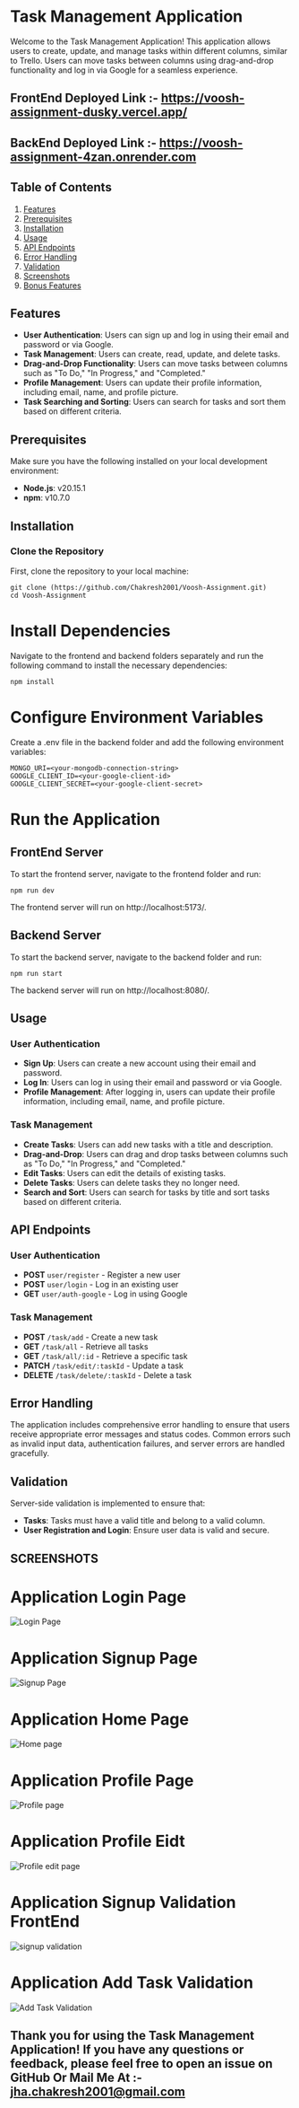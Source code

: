 # Task Management Application

Welcome to the Task Management Application! This application allows users to create, update, and manage tasks within different columns, similar to Trello. Users can move tasks between columns using drag-and-drop functionality and log in via Google for a seamless experience.

## FrontEnd Deployed Link :- https://voosh-assignment-dusky.vercel.app/
## BackEnd Deployed Link :- https://voosh-assignment-4zan.onrender.com

## Table of Contents

1. [Features](#features)
2. [Prerequisites](#prerequisites)
3. [Installation](#installation)
4. [Usage](#usage)
5. [API Endpoints](#api-endpoints)
6. [Error Handling](#error-handling)
7. [Validation](#validation)
8. [Screenshots](#screenshots)
9. [Bonus Features](#bonus-features)

## Features

- **User Authentication**: Users can sign up and log in using their email and password or via Google.
- **Task Management**: Users can create, read, update, and delete tasks.
- **Drag-and-Drop Functionality**: Users can move tasks between columns such as "To Do," "In Progress," and "Completed."
- **Profile Management**: Users can update their profile information, including email, name, and profile picture.
- **Task Searching and Sorting**: Users can search for tasks and sort them based on different criteria.

## Prerequisites

Make sure you have the following installed on your local development environment:

- **Node.js**: v20.15.1
- **npm**: v10.7.0

## Installation

### Clone the Repository

First, clone the repository to your local machine:

```
git clone (https://github.com/Chakresh2001/Voosh-Assignment.git)
cd Voosh-Assignment
```

# Install Dependencies
Navigate to the frontend and backend folders separately and run the following command to install the necessary dependencies:

```
npm install
```

# Configure Environment Variables
Create a .env file in the backend folder and add the following environment variables:

```
MONGO_URI=<your-mongodb-connection-string>
GOOGLE_CLIENT_ID=<your-google-client-id>
GOOGLE_CLIENT_SECRET=<your-google-client-secret>
```

# Run the Application

## FrontEnd Server
To start the frontend server, navigate to the frontend folder and run:

```
npm run dev
```
The frontend server will run on http://localhost:5173/.

 ## Backend Server
 To start the backend server, navigate to the backend folder and run:

 ```
npm run start
```
The backend server will run on http://localhost:8080/.

## Usage

### User Authentication

- **Sign Up**: Users can create a new account using their email and password.
- **Log In**: Users can log in using their email and password or via Google.
- **Profile Management**: After logging in, users can update their profile information, including email, name, and profile picture.

### Task Management

- **Create Tasks**: Users can add new tasks with a title and description.
- **Drag-and-Drop**: Users can drag and drop tasks between columns such as "To Do," "In Progress," and "Completed."
- **Edit Tasks**: Users can edit the details of existing tasks.
- **Delete Tasks**: Users can delete tasks they no longer need.
- **Search and Sort**: Users can search for tasks by title and sort tasks based on different criteria.

## API Endpoints

### User Authentication

- **POST** `user/register` - Register a new user
- **POST** `user/login` - Log in an existing user
- **GET** `user/auth-google` - Log in using Google

### Task Management

- **POST** `/task/add` - Create a new task
- **GET** `/task/all` - Retrieve all tasks
- **GET** `/task/all/:id` - Retrieve a specific task
- **PATCH** `/task/edit/:taskId` - Update a task
- **DELETE** `/task/delete/:taskId` - Delete a task

## Error Handling

The application includes comprehensive error handling to ensure that users receive appropriate error messages and status codes. Common errors such as invalid input data, authentication failures, and server errors are handled gracefully.

## Validation

Server-side validation is implemented to ensure that:

- **Tasks**: Tasks must have a valid title and belong to a valid column.
- **User Registration and Login**: Ensure user data is valid and secure.

## SCREENSHOTS 

# Application Login Page

![Login Page](https://github.com/user-attachments/assets/8e11367f-9419-4d32-88fc-661124322184)

# Application Signup Page

![Signup Page](https://github.com/user-attachments/assets/f7b434c0-f941-4305-8083-2bb68f9c7713)


# Application Home Page

![Home page](https://github.com/user-attachments/assets/700c18ef-d652-4d5b-b7d2-92df66b3667f)

# Application Profile Page

![Profile page](https://github.com/user-attachments/assets/fa0afcdd-c25a-4875-89a7-e36899d994bc)

# Application Profile Eidt

![Profile edit page](https://github.com/user-attachments/assets/0cae1256-b144-4b3a-8ff3-fc7a52c473c2)

# Application Signup Validation FrontEnd

![signup validation](https://github.com/user-attachments/assets/d6aae50b-a2b0-45e0-ad3e-0ebdd4c1170c)

# Application Add Task Validation

![Add Task Validation](https://github.com/user-attachments/assets/00ff877e-437a-404d-944b-a3f89e1e70a9)


## Thank you for using the Task Management Application! If you have any questions or feedback, please feel free to open an issue on GitHub Or Mail Me At :- jha.chakresh2001@gmail.com



